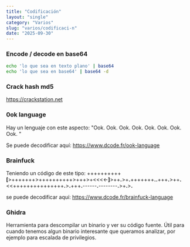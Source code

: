 ```yaml
---
title: "Codificación"
layout: "single"
category: "Varios"
slug: "varios/codificaci-n"
date: "2025-09-30"
---
```


### Encode / decode en base64
```bash
echo 'lo que sea en texto plano' | base64
echo 'lo que sea en base64' | base64 -d
```

### Crack hash md5
https://crackstation.net

### 0ok language

Hay un lenguaje con este aspecto: "Ook. Ook. Ook. Ook. Ook. Ook. Ook. Ook. "

Se puede decodificar aquí: 
https://www.dcode.fr/ook-language


### Brainfuck

Teniendo un código de este tipo: ++++++++++**[**>+++++++>++++++++++>+++>+<<<<-**]**>++**.**>+**.**+++++++**..**+++**.**>++**.**<<+++++++++++++++**.**>**.**+++**.**------**.**--------**.**>+**.**>**.**

se puede decodificar aquí:
https://www.dcode.fr/brainfuck-language

### Ghidra
Herramienta para descompilar un binario y ver su código fuente. Útil para cuando tenemos algun binario interesante que queramos analizar, por ejemplo para escalada de privilegios.